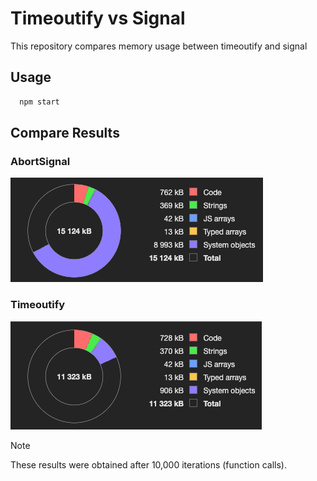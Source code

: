 # Timeoutify vs Signal

This repository compares memory usage between timeoutify and signal

## Usage

```bash
  npm start
```

## Compare Results

### AbortSignal
![AbortSignal](https://github.com/timursevimli/timeoutify-vs-signal/blob/main/screenshots/signal.png)

### Timeoutify
![Timeoutify](https://github.com/timursevimli/timeoutify-vs-signal/blob/main/screenshots/timeoutify.png)

> [!NOTE]
> These results were obtained after 10,000 iterations (function calls).
